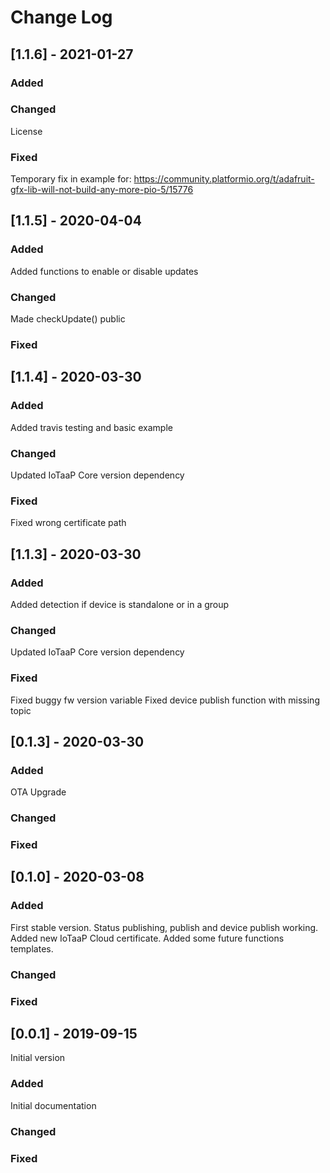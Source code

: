# Change Log

## [1.1.6] - 2021-01-27
 
### Added

### Changed

License
   
### Fixed

Temporary fix in example for: https://community.platformio.org/t/adafruit-gfx-lib-will-not-build-any-more-pio-5/15776

## [1.1.5] - 2020-04-04
 
### Added

Added functions to enable or disable updates
 
### Changed

Made checkUpdate() public
   
### Fixed

## [1.1.4] - 2020-03-30
 
### Added

Added travis testing and basic example
 
### Changed

Updated IoTaaP Core version dependency
   
### Fixed

Fixed wrong certificate path

## [1.1.3] - 2020-03-30
 
### Added

Added detection if device is standalone or in a group
 
### Changed

Updated IoTaaP Core version dependency
   
### Fixed

Fixed buggy fw version variable
Fixed device publish function with missing topic

## [0.1.3] - 2020-03-30
 
### Added

OTA Upgrade
 
### Changed
   
### Fixed

## [0.1.0] - 2020-03-08
 
### Added

First stable version. Status publishing, publish and device publish working.
Added new IoTaaP Cloud certificate.
Added some future functions templates.
 
### Changed
   
### Fixed
     
## [0.0.1] - 2019-09-15
  
Initial version
 
### Added

Initial documentation
 
### Changed
   
### Fixed